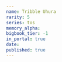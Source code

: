 ```yaml
---
name: Tribble Uhura
rarity: 5
series: tos
memory_alpha:
bigbook_tier: -1
in_portal: true
date:
published: true
---
```



